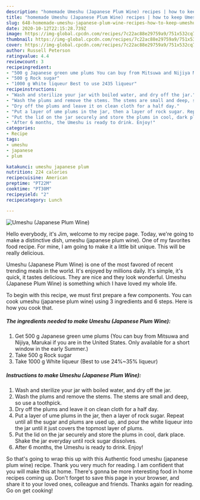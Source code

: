 ```yaml
---
description: "homemade Umeshu (Japanese Plum Wine) recipes | how to keep Umeshu (Japanese Plum Wine)"
title: "homemade Umeshu (Japanese Plum Wine) recipes | how to keep Umeshu (Japanese Plum Wine)"
slug: 648-homemade-umeshu-japanese-plum-wine-recipes-how-to-keep-umeshu-japanese-plum-wine
date: 2020-10-12T22:15:28.739Z
image: https://img-global.cpcdn.com/recipes/7c22ac88e29759a9/751x532cq70/umeshu-japanese-plum-wine-recipe-main-photo.jpg
thumbnail: https://img-global.cpcdn.com/recipes/7c22ac88e29759a9/751x532cq70/umeshu-japanese-plum-wine-recipe-main-photo.jpg
cover: https://img-global.cpcdn.com/recipes/7c22ac88e29759a9/751x532cq70/umeshu-japanese-plum-wine-recipe-main-photo.jpg
author: Russell Peterson
ratingvalue: 4.4
reviewcount: 3
recipeingredient:
- "500 g Japanese green ume plums You can buy from Mitsuwa and Nijiya Marukai if you are in the United States Only available for a short window in the early Summer"
- "500 g Rock sugar"
- "1000 g White liqueur Best to use 2435 liqueur"
recipeinstructions:
- "Wash and sterilize your jar with boiled water, and dry off the jar."
- "Wash the plums and remove the stems. The stems are small and deep, so use a toothpick."
- "Dry off the plums and leave it on clean cloth for a half day."
- "Put a layer of ume plums in the jar, then a layer of rock sugar. Repeat until all the sugar and plums are used up, and pour the white liqueur into the jar until it just covers the topmost layer of plums."
- "Put the lid on the jar securely and store the plums in cool, dark place. Shake the jar everyday until rock sugar dissolves."
- "After 6 months, the Umeshu is ready to drink. Enjoy!"
categories:
- Recipe
tags:
- umeshu
- japanese
- plum

katakunci: umeshu japanese plum 
nutrition: 224 calories
recipecuisine: American
preptime: "PT22M"
cooktime: "PT30M"
recipeyield: "2"
recipecategory: Lunch

---
```



![Umeshu (Japanese Plum Wine)](https://img-global.cpcdn.com/recipes/7c22ac88e29759a9/751x532cq70/umeshu-japanese-plum-wine-recipe-main-photo.jpg)

Hello everybody, it's Jim, welcome to my recipe page. Today, we're going to make a distinctive dish, umeshu (japanese plum wine). One of my favorites food recipe. For mine, I am going to make it a little bit unique. This will be really delicious.



Umeshu (Japanese Plum Wine) is one of the most favored of recent trending meals in the world. It's enjoyed by millions daily. It's simple, it's quick, it tastes delicious. They are nice and they look wonderful. Umeshu (Japanese Plum Wine) is something which I have loved my whole life.


To begin with this recipe, we must first prepare a few components. You can cook umeshu (japanese plum wine) using 3 ingredients and 6 steps. Here is how you cook that.

<!--inarticleads1-->

##### The ingredients needed to make Umeshu (Japanese Plum Wine):

1. Get 500 g Japanese green ume plums (You can buy from Mitsuwa and Nijiya, Marukai if you are in the United States. Only available for a short window in the early Summer.)
1. Take 500 g Rock sugar
1. Take 1000 g White liqueur (Best to use 24%~35% liqueur)




<!--inarticleads2-->

##### Instructions to make Umeshu (Japanese Plum Wine):

1. Wash and sterilize your jar with boiled water, and dry off the jar.
1. Wash the plums and remove the stems. The stems are small and deep, so use a toothpick.
1. Dry off the plums and leave it on clean cloth for a half day.
1. Put a layer of ume plums in the jar, then a layer of rock sugar. Repeat until all the sugar and plums are used up, and pour the white liqueur into the jar until it just covers the topmost layer of plums.
1. Put the lid on the jar securely and store the plums in cool, dark place. Shake the jar everyday until rock sugar dissolves.
1. After 6 months, the Umeshu is ready to drink. Enjoy!




So that's going to wrap this up with this Authentic food umeshu (japanese plum wine) recipe. Thank you very much for reading. I am confident that you will make this at home. There's gonna be more interesting food in home recipes coming up. Don't forget to save this page in your browser, and share it to your loved ones, colleague and friends. Thanks again for reading. Go on get cooking!
